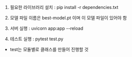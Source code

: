 1. 필요한 라이브러리 설치 : pip install -r dependencies.txt

2. 모델 파일 이름은 best-model.pt 이며 이 모델 파일이 있어야 함

3. 서버 실행 : uvicorn app:app --reload

4. 테스트 실행 : pytest test.py
- test는 모듈별로 클래스를 만들어 진행할 것
